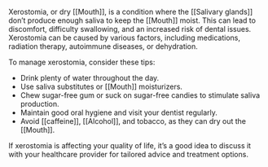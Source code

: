 Xerostomia, or dry [[Mouth]], is a condition where the [[Salivary glands]] don’t produce enough saliva to keep the [[Mouth]] moist. This can lead to discomfort, difficulty swallowing, and an increased risk of dental issues. Xerostomia can be caused by various factors, including medications, radiation therapy, autoimmune diseases, or dehydration.

To manage xerostomia, consider these tips:
- Drink plenty of water throughout the day.
- Use saliva substitutes or [[Mouth]] moisturizers.
- Chew sugar-free gum or suck on sugar-free candies to stimulate saliva production.
- Maintain good oral hygiene and visit your dentist regularly.
- Avoid [[caffeine]], [[Alcohol]], and tobacco, as they can dry out the [[Mouth]].

If xerostomia is affecting your quality of life, it’s a good idea to discuss it with your healthcare provider for tailored advice and treatment options.